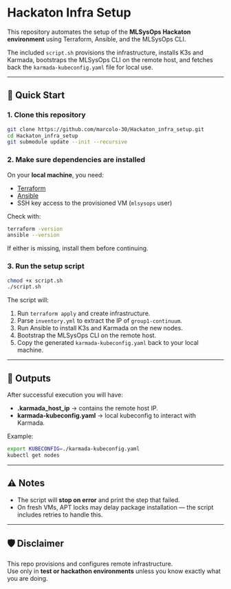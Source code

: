 # Hackaton Infra Setup

This repository automates the setup of the **MLSysOps Hackaton environment** using Terraform, Ansible, and the MLSysOps CLI.

The included `script.sh` provisions the infrastructure, installs K3s and Karmada, bootstraps the MLSysOps CLI on the remote host, and fetches back the `karmada-kubeconfig.yaml` file for local use.

---

## 🚀 Quick Start

### 1. Clone this repository
```bash
git clone https://github.com/marcolo-30/Hackaton_infra_setup.git
cd Hackaton_infra_setup
git submodule update --init --recursive
```

### 2. Make sure dependencies are installed
On your **local machine**, you need:

- [Terraform](https://developer.hashicorp.com/terraform/downloads)  
- [Ansible](https://docs.ansible.com/ansible/latest/installation_guide/intro_installation.html)  
- SSH key access to the provisioned VM (`mlsysops` user)

Check with:
```bash
terraform -version
ansible --version
```

If either is missing, install them before continuing.

### 3. Run the setup script
```bash
chmod +x script.sh
./script.sh
```

The script will:
1. Run `terraform apply` and create infrastructure.
2. Parse `inventory.yml` to extract the IP of `group1-continuum`.
3. Run Ansible to install K3s and Karmada on the new nodes.
4. Bootstrap the MLSysOps CLI on the remote host.
5. Copy the generated `karmada-kubeconfig.yaml` back to your local machine.

---

## 📂 Outputs

After successful execution you will have:

- **.karmada_host_ip** → contains the remote host IP.  
- **karmada-kubeconfig.yaml** → local kubeconfig to interact with Karmada.  

Example:
```bash
export KUBECONFIG=./karmada-kubeconfig.yaml
kubectl get nodes
```

---

## ⚠️ Notes

- The script will **stop on error** and print the step that failed.  
- On fresh VMs, APT locks may delay package installation — the script includes retries to handle this.  

---

## 🛡️ Disclaimer

This repo provisions and configures remote infrastructure.  
Use only in **test or hackathon environments** unless you know exactly what you are doing.
